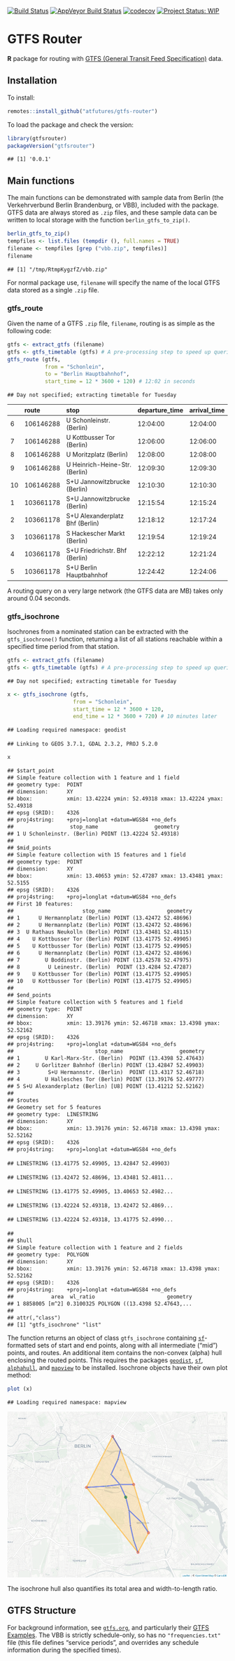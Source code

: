 [![Build
Status](https://travis-ci.org/ATFutures/gtfs-router.svg)](https://travis-ci.org/ATFutures/gtfs-router)
[![AppVeyor Build
Status](https://ci.appveyor.com/api/projects/status/github/ATFutures/gtfs-router?branch=master&svg=true)](https://ci.appveyor.com/project/ATFutures/gtfs-router)
[![codecov](https://codecov.io/gh/ATFutures/gtfs-router/branch/master/graph/badge.svg)](https://codecov.io/gh/ATFutures/gtfs-router)
[![Project Status:
WIP](https://www.repostatus.org/badges/latest/wip.svg)](https://www.repostatus.org/#wip)

# GTFS Router

**R** package for routing with [GTFS (General Transit Feed
Specification)](https://developers.google.com/transit/gtfs/) data.

## Installation

To install:

``` r
remotes::install_github("atfutures/gtfs-router")
```

To load the package and check the version:

``` r
library(gtfsrouter)
packageVersion("gtfsrouter")
```

    ## [1] '0.0.1'

## Main functions

The main functions can be demonstrated with sample data from Berlin (the
Verkehrverbund Berlin Brandenburg, or VBB), included with the package.
GTFS data are always stored as `.zip` files, and these sample data can
be written to local storage with the function `berlin_gtfs_to_zip()`.

``` r
berlin_gtfs_to_zip()
tempfiles <- list.files (tempdir (), full.names = TRUE)
filename <- tempfiles [grep ("vbb.zip", tempfiles)]
filename
```

    ## [1] "/tmp/RtmpKygzfZ/vbb.zip"

For normal package use, `filename` will specify the name of the local
GTFS data stored as a single `.zip` file.

### gtfs\_route

Given the name of a GTFS `.zip` file, `filename`, routing is as simple
as the following code:

``` r
gtfs <- extract_gtfs (filename)
gtfs <- gtfs_timetable (gtfs) # A pre-processing step to speed up queries
gtfs_route (gtfs,
            from = "Schonlein",
            to = "Berlin Hauptbahnhof",
            start_time = 12 * 3600 + 120) # 12:02 in seconds
```

    ## Day not specified; extracting timetable for Tuesday

|    | route     | stop                            | departure\_time | arrival\_time |
| -- | :-------- | :------------------------------ | :-------------- | :------------ |
| 6  | 106146288 | U Schonleinstr. (Berlin)        | 12:04:00        | 12:04:00      |
| 7  | 106146288 | U Kottbusser Tor (Berlin)       | 12:06:00        | 12:06:00      |
| 8  | 106146288 | U Moritzplatz (Berlin)          | 12:08:00        | 12:08:00      |
| 9  | 106146288 | U Heinrich-Heine-Str. (Berlin)  | 12:09:30        | 12:09:30      |
| 10 | 106146288 | S+U Jannowitzbrucke (Berlin)    | 12:10:30        | 12:10:30      |
| 1  | 103661178 | S+U Jannowitzbrucke (Berlin)    | 12:15:54        | 12:15:24      |
| 2  | 103661178 | S+U Alexanderplatz Bhf (Berlin) | 12:18:12        | 12:17:24      |
| 3  | 103661178 | S Hackescher Markt (Berlin)     | 12:19:54        | 12:19:24      |
| 4  | 103661178 | S+U Friedrichstr. Bhf (Berlin)  | 12:22:12        | 12:21:24      |
| 5  | 103661178 | S+U Berlin Hauptbahnhof         | 12:24:42        | 12:24:06      |

A routing query on a very large network (the GTFS data are MB) takes
only around 0.04 seconds.

### gtfs\_isochrone

Isochrones from a nominated station can be extracted with the
`gtfs_isochrone()` function, returning a list of all stations reachable
within a specified time period from that station.

``` r
gtfs <- extract_gtfs (filename)
gtfs <- gtfs_timetable (gtfs) # A pre-processing step to speed up queries
```

    ## Day not specified; extracting timetable for Tuesday

``` r
x <- gtfs_isochrone (gtfs,
                     from = "Schonlein",
                     start_time = 12 * 3600 + 120,
                     end_time = 12 * 3600 + 720) # 10 minutes later
```

    ## Loading required namespace: geodist

    ## Linking to GEOS 3.7.1, GDAL 2.3.2, PROJ 5.2.0

``` r
x
```

    ## $start_point
    ## Simple feature collection with 1 feature and 1 field
    ## geometry type:  POINT
    ## dimension:      XY
    ## bbox:           xmin: 13.42224 ymin: 52.49318 xmax: 13.42224 ymax: 52.49318
    ## epsg (SRID):    4326
    ## proj4string:    +proj=longlat +datum=WGS84 +no_defs
    ##                  stop_name                  geometry
    ## 1 U Schonleinstr. (Berlin) POINT (13.42224 52.49318)
    ## 
    ## $mid_points
    ## Simple feature collection with 15 features and 1 field
    ## geometry type:  POINT
    ## dimension:      XY
    ## bbox:           xmin: 13.40653 ymin: 52.47287 xmax: 13.43481 ymax: 52.5155
    ## epsg (SRID):    4326
    ## proj4string:    +proj=longlat +datum=WGS84 +no_defs
    ## First 10 features:
    ##                      stop_name                  geometry
    ## 1      U Hermannplatz (Berlin) POINT (13.42472 52.48696)
    ## 2      U Hermannplatz (Berlin) POINT (13.42472 52.48696)
    ## 3  U Rathaus Neukolln (Berlin) POINT (13.43481 52.48115)
    ## 4    U Kottbusser Tor (Berlin) POINT (13.41775 52.49905)
    ## 5    U Kottbusser Tor (Berlin) POINT (13.41775 52.49905)
    ## 6      U Hermannplatz (Berlin) POINT (13.42472 52.48696)
    ## 7        U Boddinstr. (Berlin) POINT (13.42578 52.47975)
    ## 8         U Leinestr. (Berlin)  POINT (13.4284 52.47287)
    ## 9    U Kottbusser Tor (Berlin) POINT (13.41775 52.49905)
    ## 10   U Kottbusser Tor (Berlin) POINT (13.41775 52.49905)
    ## 
    ## $end_points
    ## Simple feature collection with 5 features and 1 field
    ## geometry type:  POINT
    ## dimension:      XY
    ## bbox:           xmin: 13.39176 ymin: 52.46718 xmax: 13.4398 ymax: 52.52162
    ## epsg (SRID):    4326
    ## proj4string:    +proj=longlat +datum=WGS84 +no_defs
    ##                          stop_name                  geometry
    ## 1        U Karl-Marx-Str. (Berlin)  POINT (13.4398 52.47643)
    ## 2     U Gorlitzer Bahnhof (Berlin) POINT (13.42847 52.49903)
    ## 3         S+U Hermannstr. (Berlin)  POINT (13.4317 52.46718)
    ## 4        U Hallesches Tor (Berlin) POINT (13.39176 52.49777)
    ## 5 S+U Alexanderplatz (Berlin) [U8] POINT (13.41212 52.52162)
    ## 
    ## $routes
    ## Geometry set for 5 features 
    ## geometry type:  LINESTRING
    ## dimension:      XY
    ## bbox:           xmin: 13.39176 ymin: 52.46718 xmax: 13.4398 ymax: 52.52162
    ## epsg (SRID):    4326
    ## proj4string:    +proj=longlat +datum=WGS84 +no_defs

    ## LINESTRING (13.41775 52.49905, 13.42847 52.49903)

    ## LINESTRING (13.42472 52.48696, 13.43481 52.4811...

    ## LINESTRING (13.41775 52.49905, 13.40653 52.4982...

    ## LINESTRING (13.42224 52.49318, 13.42472 52.4869...

    ## LINESTRING (13.42224 52.49318, 13.41775 52.4990...

    ## 
    ## $hull
    ## Simple feature collection with 1 feature and 2 fields
    ## geometry type:  POLYGON
    ## dimension:      XY
    ## bbox:           xmin: 13.39176 ymin: 52.46718 xmax: 13.4398 ymax: 52.52162
    ## epsg (SRID):    4326
    ## proj4string:    +proj=longlat +datum=WGS84 +no_defs
    ##            area  wl_ratio                       geometry
    ## 1 8858005 [m^2] 0.3100325 POLYGON ((13.4398 52.47643,...
    ## 
    ## attr(,"class")
    ## [1] "gtfs_isochrone" "list"

The function returns an object of class `gtfs_isochrone` containing
[`sf`](https://github.com/r-spatial/sf)-formatted sets of start and end
points, along with all intermediate (“mid”) points, and routes. An
additional item contains the non-convex (alpha) hull enclosing the
routed points. This requires the packages
[`geodist`](https://github.com/hypertidy/geodist),
[`sf`](https://cran.r-project.org/package=sf),
[`alphahull`](https://cran.r-project.org/package=alphahull), and
[`mapview`](https://cran.r-project.org/package=mapview) to be installed.
Isochrone objects have their own plot method:

``` r
plot (x)
```

    ## Loading required namespace: mapview

![](isochrone.png)

The isochrone hull also quantifies its total area and width-to-length
ratio.

## GTFS Structure

For background information, see [`gtfs.org`](http://gtfs.org), and
particularly their [GTFS
Examples](https://docs.google.com/document/d/16inL5BVcM1aU-_DcFJay_tC6Ni0wPa0nvQEstueG5k4/edit).
The VBB is strictly schedule-only, so has no `"frequencies.txt"` file
(this file defines “service periods”, and overrides any schedule
information during the specified times).
